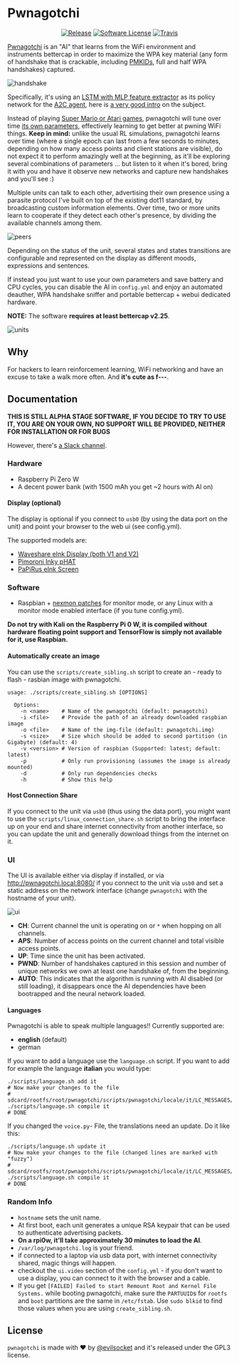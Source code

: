 # Pwnagotchi

<p align="center">
  <p align="center">
    <a href="https://github.com/evilsocket/pwnagotchi/releases/latest"><img alt="Release" src="https://img.shields.io/github/release/evilsocket/pwnagotchi.svg?style=flat-square"></a>
    <a href="https://github.com/evilsocket/pwnagotchi/blob/master/LICENSE.md"><img alt="Software License" src="https://img.shields.io/badge/license-GPL3-brightgreen.svg?style=flat-square"></a>
    <a href="https://travis-ci.org/evilsocket/pwnagotchi"><img alt="Travis" src="https://img.shields.io/travis/evilsocket/pwnagotchi/master.svg?style=flat-square"></a>
  </p>
</p>

[Pwnagotchi](https://twitter.com/pwnagotchi) is an "AI" that learns from the WiFi environment and instruments bettercap in order to maximize the WPA key material (any form of handshake that is crackable, including [PMKIDs](https://www.evilsocket.net/2019/02/13/Pwning-WiFi-networks-with-bettercap-and-the-PMKID-client-less-attack/), full and half WPA handshakes) captured.

![handshake](https://i.imgur.com/pdA4vCZ.png)

Specifically, it's using an [LSTM with MLP feature extractor](https://stable-baselines.readthedocs.io/en/master/modules/policies.html#stable_baselines.common.policies.MlpLstmPolicy) as its policy network for the [A2C agent](https://stable-baselines.readthedocs.io/en/master/modules/a2c.html), here is [a very good intro](https://hackernoon.com/intuitive-rl-intro-to-advantage-actor-critic-a2c-4ff545978752) on the subject.

Instead of playing [Super Mario or Atari games](https://becominghuman.ai/getting-mario-back-into-the-gym-setting-up-super-mario-bros-in-openais-gym-8e39a96c1e41?gi=c4b66c3d5ced), pwnagotchi will tune over time [its own parameters](https://github.com/evilsocket/pwnagotchi/blob/master/sdcard/rootfs/root/pwnagotchi/config.yml#L54), effectively learning to get better at pwning WiFi things. **Keep in mind:** unlike the usual RL simulations, pwnagotchi learns over time (where a single epoch can last from a few seconds to minutes, depending on how many access points and client stations are visible), do not expect it to perform amazingly well at the beginning, as it'll be exploring several combinations of parameters ... but listen to it when it's bored, bring it with you and have it observe new networks and capture new handshakes and you'll see :)

Multiple units can talk to each other, advertising their own presence using a parasite protocol I've built on top of the existing dot11 standard, by broadcasting custom information elements. Over time, two or more units learn to cooperate if they detect each other's presence, by dividing the available channels among them.

![peers](https://i.imgur.com/Ywr5aqx.png)

Depending on the status of the unit, several states and states transitions are configurable and represented on the display as different moods, expressions and sentences.

If instead you just want to use your own parameters and save battery and CPU cycles, you can disable the AI in `config.yml` and enjoy an automated deauther, WPA handshake sniffer and portable bettercap + webui dedicated hardware.

**NOTE:** The software **requires at least bettercap v2.25**.

![units](https://i.imgur.com/MStjXZF.png)

## Why

For hackers to learn reinforcement learning, WiFi networking and have an excuse to take a walk more often. And **it's cute as f---**.

## Documentation

**THIS IS STILL ALPHA STAGE SOFTWARE, IF YOU DECIDE TO TRY TO USE IT, YOU ARE ON YOUR OWN, NO SUPPORT WILL BE PROVIDED, NEITHER FOR INSTALLATION OR FOR BUGS**

However, there's [a Slack channel](https://join.slack.com/t/pwnagotchi/shared_invite/enQtNzc4NzY3MDE2OTAzLTg5NmNmNDJiMDM3ZWFkMWUwN2Y5NDk0Y2JlZWZjODlhMmRhNDZiOGMwYjJhM2UzNzA3YjA5NjJmZGY5NGI5NmI).
### Hardware

- Raspberry Pi Zero W
- A decent power bank (with 1500 mAh you get ~2 hours with AI on)

#### Display (optional)

The display is optional if you connect to `usb0` (by using the data port on the unit) and point your browser to the web ui (see config.yml).

The supported models are:

- [Waveshare eInk Display (both V1 and V2)](https://www.waveshare.com/2.13inch-e-paper-hat.htm)
- [Pimoroni Inky pHAT](https://shop.pimoroni.com/products/inky-phat)
- [PaPiRus eInk Screen](https://uk.pi-supply.com/products/papirus-zero-epaper-screen-phat-pi-zero)

### Software

- Raspbian + [nexmon patches](https://re4son-kernel.com/re4son-pi-kernel/) for monitor mode, or any Linux with a monitor mode enabled interface (if you tune config.yml).

**Do not try with Kali on the Raspberry Pi 0 W, it is compiled without hardware floating point support and TensorFlow is simply not available for it, use Raspbian.**

#### Automatically create an image

You can use the `scripts/create_sibling.sh` script to create an - ready to flash - rasbian image with pwnagotchi.

```shell
usage: ./scripts/create_sibling.sh [OPTIONS]

  Options:
    -n <name>    # Name of the pwnagotchi (default: pwnagotchi)
    -i <file>    # Provide the path of an already downloaded raspbian image
    -o <file>    # Name of the img-file (default: pwnagotchi.img)
    -s <size>    # Size which should be added to second partition (in Gigabyte) (default: 4)
    -v <version> # Version of raspbian (Supported: latest; default: latest)
    -p           # Only run provisioning (assumes the image is already mounted)
    -d           # Only run dependencies checks
    -h           # Show this help
```

#### Host Connection Share

If you connect to the unit via `usb0` (thus using the data port), you might want to use the `scripts/linux_connection_share.sh` script to bring the interface up on your end and share internet connectivity from another interface, so you can update the unit and generally download things from the internet on it.

### UI

The UI is available either via display if installed, or via http://pwnagotchi.local:8080/ if you connect to the unit via `usb0` and set a static address on the network interface (change `pwnagotchi` with the hostname of your unit).

![ui](https://i.imgur.com/XgIrcur.png)

* **CH**: Current channel the unit is operating on or `*` when hopping on all channels.
* **APS**: Number of access points on the current channel and total visible access points.
* **UP**: Time since the unit has been activated.
* **PWND**: Number of handshakes captured in this session and number of unique networks we own at least one handshake of, from the beginning.
* **AUTO**: This indicates that the algorithm is running with AI disabled (or still loading), it disappears once the AI dependencies have been bootrapped and the neural network loaded.

#### Languages

Pwnagotchi is able to speak multiple languages!! Currently supported are:

* **english** (default)
* german

If you want to add a language use the `language.sh` script.
If you want to add for example the language **italian** you would type:

```shell
./scripts/language.sh add it
# Now make your changes to the file
# sdcard/rootfs/root/pwnagotchi/scripts/pwnagotchi/locale/it/LC_MESSAGES/voice.po
./scripts/language.sh compile it
# DONE
```

If you changed the `voice.py`- File, the translations need an update. Do it like this:

```shell
./scripts/language.sh update it
# Now make your changes to the file (changed lines are marked with "fuzzy")
# sdcard/rootfs/root/pwnagotchi/scripts/pwnagotchi/locale/it/LC_MESSAGES/voice.po
./scripts/language.sh compile it
# DONE
```

### Random Info

- `hostname` sets the unit name.
- At first boot, each unit generates a unique RSA keypair that can be used to authenticate advertising packets.
- **On a rpi0w, it'll take approximately 30 minutes to load the AI**.
- `/var/log/pwnagotchi.log` is your friend.
- if connected to a laptop via usb data port, with internet connectivity shared, magic things will happen.
- checkout the `ui.video` section of the `config.yml` - if you don't want to use a display, you can connect to it with the browser and a cable.
- If you get `[FAILED] Failed to start Remount Root and Kernel File Systems.` while booting pwnagotchi, make sure
the `PARTUUID`s for `rootfs` and `boot` partitions are the same in `/etc/fstab`. Use `sudo blkid` to find those values when you are using `create_sibling.sh`.

## License

`pwnagotchi` is made with ♥  by [@evilsocket](https://twitter.com/evilsocket) and it's released under the GPL3 license.



